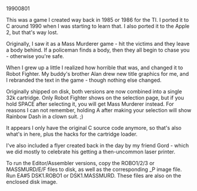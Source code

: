19900801

This was a game I created way back in 1985 or 1986 for the TI. I ported it to C around 1990 when I was starting to learn that. I also ported it to the Apple 2, but that's way lost.

Originally, I saw it as a Mass Murderer game - hit the victims and they leave a body behind. If a policeman finds a body, then they all begin to chase you - otherwise you're safe.

When I grew up a little I realized how horrible that was, and changed it to Robot Fighter. My buddy's brother Alan drew new title graphics for me, and I rebranded the text in the game - though nothing else changed.

Originally shipped on disk, both versions are now combined into a single 32k cartridge. Only Robot Fighter shows on the selection page, but if you hold SPACE after selecting it, you will get Mass Murderer instead. For reasons I can not remember, holding A after making your selection will show Rainbow Dash in a clown suit. ;)

It appears I only have the original C source code anymore, so that's also what's in here, plus the hacks for the cartridge loader.

I've also included a flyer created back in the day by my friend Gord - which we did mostly to celebrate his getting a then-uncommon laser printer.

To run the Editor/Assembler versions, copy the ROBO1/2/3 or MASSMURD/E/F files to disk, as well as the corresponding _P image file. Run EA#5 DSK1.ROBO1 or DSK1.MASSMURD. These files are also on the enclosed disk image.


